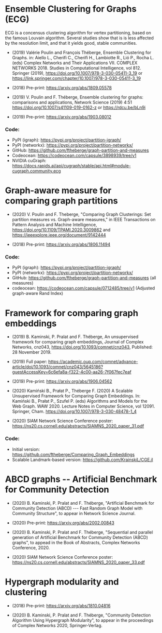# Ensemble Clustering for Graphs (ECG)

ECG is a concensus clustering algorithm for vertex partitioning, based on the famous Louvain algorithm. Several studies show that is is less affected by the resolution limit, and that it yields good, stable communities.

* (2019) Valérie Poulin and François Théberge, Ensemble Clustering for Graphs. in: Aiello L., Cherifi C., Cherifi H., Lambiotte R., Lió P., Rocha L. (eds) Complex Networks and Their Applications VII. COMPLEX NETWORKS 2018. Studies in Computational Intelligence, vol 812. Springer (2019), https://doi.org/10.1007/978-3-030-05411-3_19 or https://link.springer.com/chapter/10.1007/978-3-030-05411-3_19 

* (2018) Pre-print: https://arxiv.org/abs/1809.05578

* (2019) V. Poulin and F. Théberge, Ensemble clustering for graphs: comparisons and applications, Network Science (2019) 4:51 https://doi.org/10.1007/s41109-019-0162-z or https://rdcu.be/bLn9i

* (2019) Pre-print: https://arxiv.org/abs/1903.08012

### Code: 

* PyPI (igraph): https://pypi.org/project/partition-igraph/
* PyPI (networkx): https://pypi.org/project/partition-networkx/
* GitHub: https://github.com/ftheberge/graph-partition-and-measures
* Codeocean: https://codeocean.com/capsule/3898939/tree/v1
* NVIDIA cuGraph: https://docs.rapids.ai/api/cugraph/stable/api.html#module-cugraph.community.ecg

# Graph-aware measure for comparing graph partitions

* (2020) V. Poulin and F. Theberge, "Comparing Graph Clusterings: Set partition measures vs. Graph-aware measures," in IEEE Transactions on Pattern Analysis and Machine Intelligence, https://doi.org/10.1109/TPAMI.2020.3009862 and https://ieeexplore.ieee.org/document/9142444

* (2018) Pre-print: https://arxiv.org/abs/1806.11494

### Code:

* PyPI (igraph): https://pypi.org/project/partition-igraph/
* PyPI (networkx): https://pypi.org/project/partition-networkx/
* GitHub: https://github.com/ftheberge/graph-partition-and-measures (all measures)
* codeocean: https://codeocean.com/capsule/0712485/tree/v1 (Adjusted graph-aware Rand Index)

# Framework for comparing graph embeddings

* (2019) B. Kaminski, P. Pralat and F. Théberge, An unsupervised framework for comparing graph embeddings,
Journal of Complex Networks, cnz043, https://doi.org/10.1093/comnet/cnz043, Published: 28 November 2019.

* (2019) Full paper: https://academic.oup.com/comnet/advance-article/doi/10.1093/comnet/cnz043/5645186?guestAccessKey=6c6efa8a-f322-4c00-aa26-7f067fec7eaf

* (2019) Pre-print: https://arxiv.org/abs/1906.04562

* (2020) Kamiński B., Prałat P., Théberge F. (2020) A Scalable Unsupervised Framework for Comparing Graph Embeddings. In: Kamiński B., Prałat P., Szufel P. (eds) Algorithms and Models for the Web Graph. WAW 2020. Lecture Notes in Computer Science, vol 12091. Springer, Cham. https://doi.org/10.1007/978-3-030-48478-1_4

* (2020) SIAM Network Science Conference poster: https://ns20.cs.cornell.edu/abstracts/SIAMNS_2020_paper_31.pdf

### Code:

* Initial version: https://github.com/ftheberge/Comparing_Graph_Embeddings
* Scalable Landmark-based version: https://github.com/KrainskiL/CGE.jl

# ABCD graphs -- Artificial Benchmark for Community Detection

* (2020) B. Kaminski, P. Pralat and F. Théberge, "Artificial Benchmark for Community Detection (ABCD) --- Fast Random Graph Model with Community Structure", to appear in Network Science Journal.

* (2020) Pre-print: https://arxiv.org/abs/2002.00843

* (2020) B. Kaminski, P. Pralat and F. Théberge, "Sequential and parallel generation of Artificial Benchmark for Community Detection (ABCD) graphs", to appead in the Book of Abstracts, Complex Networks Conference, 2020.

* (2020) SIAM Network Science Conference poster: https://ns20.cs.cornell.edu/abstracts/SIAMNS_2020_paper_33.pdf

# Hypergraph modularity and clustering

* (2018) Pre-print: https://arxiv.org/abs/1810.04816

* (2020) B. Kaminski, P. Pralat and F. Théberge, "Community Detection Algorithm Using Hypergraph Modularity", to appear in the proceedings of Complex Networks 2020, Springer-Verlag.

